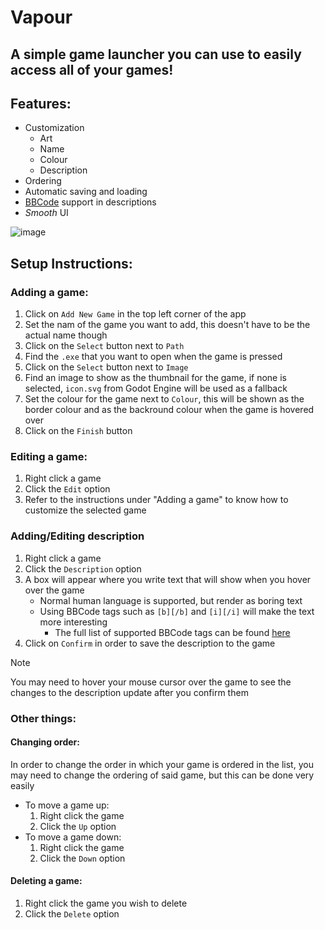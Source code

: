 # Vapour

## A simple game launcher you can use to easily access all of your games!
## Features:
- Customization
  - Art
  - Name
  - Colour
  - Description
- Ordering
- Automatic saving and loading
- [BBCode](https://docs.godotengine.org/en/stable/tutorials/ui/bbcode_in_richtextlabel.html#reference) support in descriptions
- *Smooth* UI

![image](https://github.com/user-attachments/assets/9d3f3e99-9f88-4ab3-84ca-2307763c8884)

## Setup Instructions:
### Adding a game:
1. Click on `Add New Game` in the top left corner of the app
2. Set the nam of the game you want to add, this doesn't have to be the actual name though
3. Click on the `Select` button next to `Path`
4. Find the `.exe` that you want to open when the game is pressed
5. Click on the `Select` button next to `Image`
6. Find an image to show as the thumbnail for the game, if none is selected, `icon.svg` from Godot Engine will be used as a fallback
7. Set the colour for the game next to `Colour`, this will be shown as the border colour and as the backround colour when the game is hovered over
8. Click on the `Finish` button
### Editing a game:
1. Right click a game
2. Click the `Edit` option
3. Refer to the instructions under "Adding a game" to know how to customize the selected game
### Adding/Editing description
1. Right click a game
2. Click the `Description` option
3. A box will appear where you write text that will show when you hover over the game
    - Normal human language is supported, but render as boring text
    - Using BBCode tags such as `[b][/b]` and `[i][/i]` will make the text more interesting
        - The full list of supported BBCode tags can be found [here](https://docs.godotengine.org/en/stable/tutorials/ui/bbcode_in_richtextlabel.html#reference)
4. Click on `Confirm` in order to save the description to the game
> [!NOTE]
> You may need to hover your mouse cursor over the game to see the changes to the description update after you confirm them
### Other things:
#### Changing order:
In order to change the order in which your game is ordered in the list, you may need to change the ordering of said game, but this can be done very easily
- To move a game up:
    1. Right click the game
    2. Click the `Up` option
- To move a game down:
    1. Right click the game
    2. Click the `Down` option
#### Deleting a game:
1. Right click the game you wish to delete
2. Click the `Delete` option
